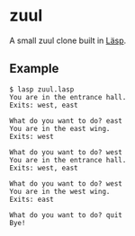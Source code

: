 # zuul

A small zuul clone built in [Läsp](https://github.com/alcesleo/lasp).

## Example

```
$ lasp zuul.lasp
You are in the entrance hall.
Exits: west, east

What do you want to do? east
You are in the east wing.
Exits: west

What do you want to do? west
You are in the entrance hall.
Exits: west, east

What do you want to do? west
You are in the west wing.
Exits: east

What do you want to do? quit
Bye!
```
